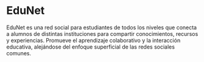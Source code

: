 # EduNet
EduNet es una red social para estudiantes de todos los niveles que conecta a alumnos de distintas instituciones para compartir conocimientos, recursos y experiencias. Promueve el aprendizaje colaborativo y la interacción educativa, alejándose del enfoque superficial de las redes sociales comunes.
